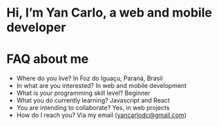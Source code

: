 # Hi, I’m Yan Carlo, a web and mobile developer

# FAQ about me
- Where do you live? In Foz do Iguaçu, Paraná, Brasil
- In what are you interested? In web and mobile development
- What is your programming skill level? Beginner
- What you do currently learning? Javascript and React
- You are intending to collaborate? Yes, in web projects
- How do I reach you? Via my email (yancarlodc@gmail.com)

